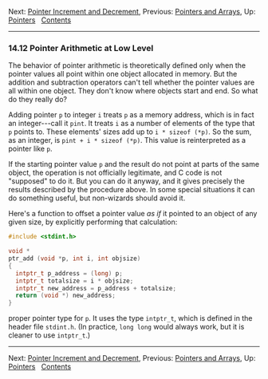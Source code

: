 Next: [Pointer Increment and
Decrement](Pointer-Increment_002fDecrement.md), Previous: [Pointers
and Arrays](Pointers-and-Arrays.md), Up: [Pointers](Pointers.md)  
[Contents](index.md#SEC_Contents "Table of contents")  

------------------------------------------------------------------------


### 14.12 Pointer Arithmetic at Low Level 


The behavior of pointer arithmetic is theoretically defined only when
the pointer values all point within one object allocated in memory. But
the addition and subtraction operators can't tell whether the pointer
values are all within one object. They don't know where objects start
and end. So what do they really do?

Adding pointer `p` to integer `i` treats
`p` as a memory address, which is in fact an integer---call
it `pint`. It treats `i` as a number of elements
of the type that `p` points to. These elements' sizes add up
to `i * sizeof (*p)`. So the sum, as an integer, is
`pint + i * sizeof (*p)`. This value is reinterpreted as a pointer like
`p`.

If the starting pointer value `p` and the result do not point
at parts of the same object, the operation is not officially legitimate,
and C code is not "supposed" to do it. But you can do it anyway, and it
gives precisely the results described by the procedure above. In some
special situations it can do something useful, but non-wizards should
avoid it.

Here's a function to offset a pointer value *as if* it pointed to an
object of any given size, by explicitly performing that calculation:

``` C
#include <stdint.h>

void *
ptr_add (void *p, int i, int objsize)
{
  intptr_t p_address = (long) p;
  intptr_t totalsize = i * objsize;
  intptr_t new_address = p_address + totalsize;
  return (void *) new_address;
}
```

proper pointer type for `p`. It uses the type `intptr_t`,
which is defined in the header file `stdint.h`. (In practice,
`long long` would always work, but it is cleaner to use `intptr_t`.)

------------------------------------------------------------------------

Next: [Pointer Increment and
Decrement](Pointer-Increment_002fDecrement.md), Previous: [Pointers
and Arrays](Pointers-and-Arrays.md), Up: [Pointers](Pointers.md)  
[Contents](index.md#SEC_Contents "Table of contents")  
